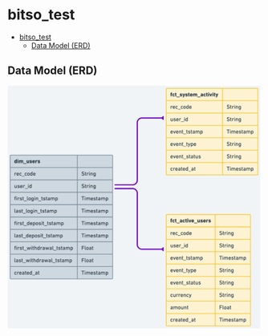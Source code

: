 # bitso_test

<!-- TOC -->

- [bitso_test](#bitso_test)
  - [Data Model (ERD)](#data-model-erd)

<!-- /TOC -->

## Data Model (ERD)
![Data Model](documentation/data_model_erd.png)